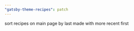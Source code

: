 ```yaml
---
"gatsby-theme-recipes": patch
---
```


sort recipes on main page by last made with more recent first

